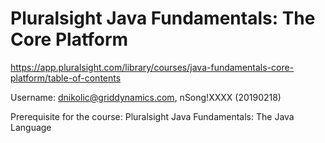 # Pluralsight Java Fundamentals: The Core Platform

https://app.pluralsight.com/library/courses/java-fundamentals-core-platform/table-of-contents

Username: dnikolic@griddynamics.com, nSong!XXXX (20190218)

Prerequisite for the course: Pluralsight Java Fundamentals: The Java Language